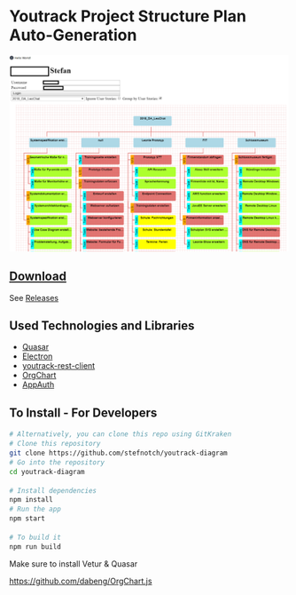 # Youtrack Project Structure Plan Auto-Generation 
![Screenshot](./Screenshot.png)

## [Download](https://github.com/stefnotch/youtrack-diagram/releases)
See [Releases](https://github.com/stefnotch/youtrack-diagram/releases)

## Used Technologies and Libraries
- [Quasar](https://quasar-framework.org/)
- [Electron](https://electronjs.org/)
- [youtrack-rest-client](https://github.com/shanehofstetter/youtrack-rest-client)
- [OrgChart](https://github.com/dabeng/vue-orgchart)
- [AppAuth](https://github.com/openid/AppAuth-JS)

## To Install - For Developers

```bash
# Alternatively, you can clone this repo using GitKraken
# Clone this repository
git clone https://github.com/stefnotch/youtrack-diagram
# Go into the repository
cd youtrack-diagram

# Install dependencies
npm install
# Run the app
npm start

# To build it
npm run build
```


Make sure to install Vetur & Quasar

https://github.com/dabeng/OrgChart.js
